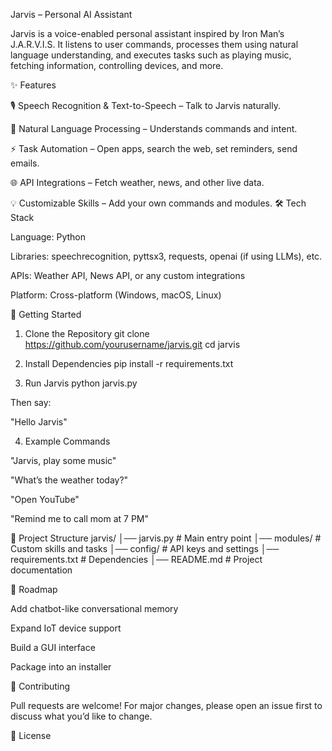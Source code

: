 Jarvis – Personal AI Assistant

Jarvis is a voice-enabled personal assistant inspired by Iron Man’s J.A.R.V.I.S. It listens to user commands, processes them using natural language understanding, and executes tasks such as playing music, fetching information, controlling devices, and more.

✨ Features

🎙️ Speech Recognition & Text-to-Speech – Talk to Jarvis naturally.

🧠 Natural Language Processing – Understands commands and intent.

⚡ Task Automation – Open apps, search the web, set reminders, send emails.

🌐 API Integrations – Fetch weather, news, and other live data.

💡 Customizable Skills – Add your own commands and modules.
🛠️ Tech Stack

Language: Python

Libraries: speechrecognition, pyttsx3, requests, openai (if using LLMs), etc.

APIs: Weather API, News API, or any custom integrations

Platform: Cross-platform (Windows, macOS, Linux)

🚀 Getting Started
1. Clone the Repository
git clone https://github.com/yourusername/jarvis.git
cd jarvis

2. Install Dependencies
pip install -r requirements.txt

3. Run Jarvis
python jarvis.py


Then say:

"Hello Jarvis"  

4. Example Commands

"Jarvis, play some music"

"What’s the weather today?"

"Open YouTube"

"Remind me to call mom at 7 PM"

📂 Project Structure
jarvis/
│── jarvis.py          # Main entry point
│── modules/           # Custom skills and tasks
│── config/            # API keys and settings
│── requirements.txt   # Dependencies
│── README.md          # Project documentation

📌 Roadmap

 Add chatbot-like conversational memory

 Expand IoT device support

 Build a GUI interface

 Package into an installer

🤝 Contributing

Pull requests are welcome! For major changes, please open an issue first to discuss what you’d like to change.

📜 License
